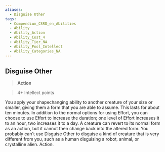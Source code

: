 ```yaml
---
aliases:
  - Disguise Other
tags:
  - Compendium_CSRD_en_Abilities
  - Ability
  - Ability_Action
  - Ability_Cost_4
  - Ability_Tier_NA
  - Ability_Pool_Intellect
  - Ability_Categories_NA
---
```

  
    
## Disguise Other    
>**Action**    
>4+ Intellect points  
    
You apply your shapechanging ability to another creature of your size or smaller, giving them a form that you are able to assume. This lasts for about ten minutes. In addition to the normal options for using Effort, you can choose to use Effort to increase the duration; one level of Effort increases it to an hour, two increases it to a day. A creature can revert to its normal form as an action, but it cannot then change back into the altered form. You probably can't use Disguise Other to disguise a kind of creature that is very different from you, such as a human disguising a robot, animal, or crystalline alien. Action.